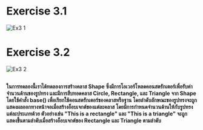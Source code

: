 # Exercise 3.1
![Ex3 1](https://github.com/65030179179Pattarapon/03376836-OOP-2566-Lab-10/assets/144198506/8a8ce306-35ce-4fb4-9010-4a1c991a484f)

# Exercise 3.2
![Ex3 2](https://github.com/65030179179Pattarapon/03376836-OOP-2566-Lab-10/assets/144198506/dd918f0c-cfa5-4d3d-9e46-bb316d4ef8db)

##
#### ในการทดลองนี้เราได้ทดลองการสร้างคลาส Shape ซึ่งมีการโอเวอร์โหลดคอนสตรักเตอร์เพื่อรับค่าจำนวนด้านของรูปทรง และมีการสืบทอดคลาส Circle, Rectangle, และ Triangle จาก Shape โดยใช้คำสั่ง base() เพื่อเรียกใช้คอนสตรักเตอร์ของคลาสหรือฐาน โดยลำดับลักษณะของรูปทรงจะถูกแสดงผลออกทางหน้าจอเมื่อสร้างอ็อบเจกต์ของแต่ละคลาส โดยมีการกำหนดจำนวนด้านให้กับรูปทรงแต่ละประเภทด้วย ตัวอย่างเช่น "This is a rectangle" และ "This is a triangle" จะถูกแสดงขึ้นตามลำดับเมื่อสร้างอ็อบเจกต์ของ Rectangle และ Triangle ตามลำดับ
